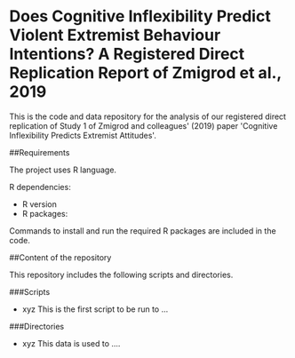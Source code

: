 # Does Cognitive Inflexibility Predict Violent Extremist Behaviour Intentions? A Registered Direct Replication Report of Zmigrod et al., 2019

This is the code and data repository for the analysis of our registered direct replication of Study 1 of Zmigrod and colleagues' (2019) paper 'Cognitive Inflexibility Predicts Extremist Attitudes'.

##Requirements

The project uses R language.

R dependencies:
* R version
* R packages:

Commands to install and run the required R packages are included in the code.

##Content of the repository

This repository includes the following scripts and directories.

###Scripts

- xyz
This is the first script to be run to ...

###Directories

- xyz
This data is used to ....
